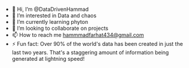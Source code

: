 - 👋 Hi, I’m @DataDrivenHammad
- 👀 I’m interested in Data and chaos
- 🌱 I’m currently learning phyton
- 💞️ I’m looking to collaborate on projects
- 📫 How to reach me hammmadfarhat434@gmail.com
- ⚡ Fun fact: Over 90% of the world's data has been created in just the last two years. That's a staggering amount of information being generated at lightning speed!







<!---
DataDrivenHammad/DataDrivenHammad is a ✨ special ✨ repository because its `README.md` (this file) appears on your GitHub profile.
You can click the Preview link to take a look at your changes.
--->
